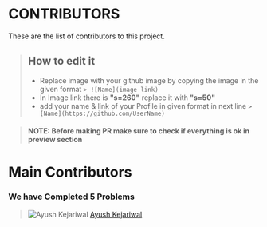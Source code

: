 # CONTRIBUTORS

These are the list of contributors to this project.

> ## How to edit it
>
> - Replace image with your github image by copying the image in the given format
    `> ![Name](image link)`
> - In Image link there is **"s=260"**
    replace it with **"s=50"**
> - add your name & link of your Profile in given format in next line
    `> [Name](https://github.com/UserName)`
    
> #### NOTE: Before making PR make sure to check if everything is ok in preview section

# Main Contributors

### We have Completed 5 Problems

> ![Ayush Kejariwal](https://avatars0.githubusercontent.com/u/53415956?s=50&u=36af1e2bed940f8d45769feef50cb564cec69c29&v=4) 
> [Ayush Kejariwal](https://github.com/KejariwalAyush/)

